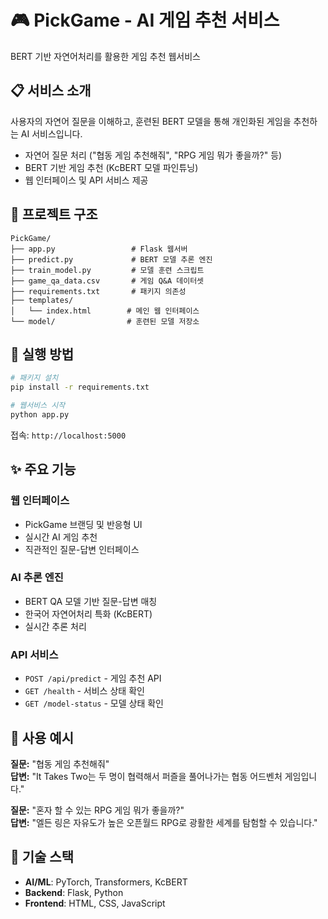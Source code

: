 # 🎮 PickGame - AI 게임 추천 서비스

BERT 기반 자연어처리를 활용한 게임 추천 웹서비스

## 📋 서비스 소개

사용자의 자연어 질문을 이해하고, 훈련된 BERT 모델을 통해 개인화된 게임을 추천하는 AI 서비스입니다.

- 자연어 질문 처리 ("협동 게임 추천해줘", "RPG 게임 뭐가 좋을까?" 등)
- BERT 기반 게임 추천 (KcBERT 모델 파인튜닝)
- 웹 인터페이스 및 API 서비스 제공

## 📁 프로젝트 구조

```
PickGame/
├── app.py                 # Flask 웹서버
├── predict.py             # BERT 모델 추론 엔진
├── train_model.py         # 모델 훈련 스크립트
├── game_qa_data.csv       # 게임 Q&A 데이터셋
├── requirements.txt       # 패키지 의존성
├── templates/
│   └── index.html        # 메인 웹 인터페이스
└── model/                # 훈련된 모델 저장소
```

## 🚀 실행 방법

```bash
# 패키지 설치
pip install -r requirements.txt

# 웹서비스 시작
python app.py
```

접속: `http://localhost:5000`

## ✨ 주요 기능

### 웹 인터페이스
- PickGame 브랜딩 및 반응형 UI
- 실시간 AI 게임 추천
- 직관적인 질문-답변 인터페이스

### AI 추론 엔진
- BERT QA 모델 기반 질문-답변 매칭
- 한국어 자연어처리 특화 (KcBERT)
- 실시간 추론 처리

### API 서비스
- `POST /api/predict` - 게임 추천 API
- `GET /health` - 서비스 상태 확인
- `GET /model-status` - 모델 상태 확인

## 🎯 사용 예시

**질문:** "협동 게임 추천해줘"  
**답변:** "It Takes Two는 두 명이 협력해서 퍼즐을 풀어나가는 협동 어드벤처 게임입니다."

**질문:** "혼자 할 수 있는 RPG 게임 뭐가 좋을까?"  
**답변:** "엘든 링은 자유도가 높은 오픈월드 RPG로 광활한 세계를 탐험할 수 있습니다."

## 🔧 기술 스택

- **AI/ML**: PyTorch, Transformers, KcBERT
- **Backend**: Flask, Python
- **Frontend**: HTML, CSS, JavaScript

